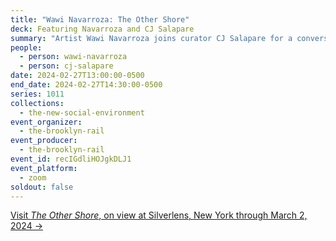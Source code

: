 ```yaml
---
title: "Wawi Navarroza: The Other Shore"
deck: Featuring Navarroza and CJ Salapare
summary: "Artist Wawi Navarroza joins curator CJ Salapare for a conversation. "
people:
  - person: wawi-navarroza
  - person: cj-salapare
date: 2024-02-27T13:00:00-0500
end_date: 2024-02-27T14:30:00-0500
series: 1011
collections:
  - the-new-social-environment
event_organizer:
  - the-brooklyn-rail
event_producer:
  - the-brooklyn-rail
event_id: recIGdliHOJgkDLJ1
event_platform:
  - zoom
soldout: false
---
```

[V﻿isit *The Other Shore*, on view at Silverlens, New York through March 2, 2024 →](https://www.silverlensgalleries.com/exhibitions/2024-01-11/the-other-shore)